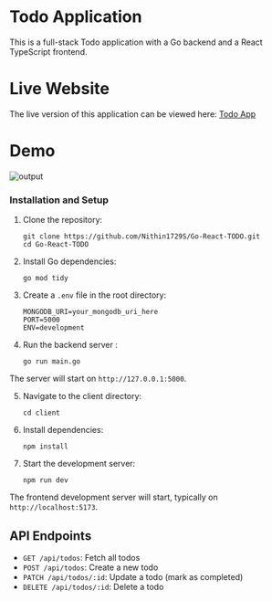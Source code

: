 # Todo Application

This is a full-stack Todo application with a Go backend and a React TypeScript frontend.

# Live Website

The live version of this application can be viewed here: [Todo App](https://go-react-todo-production-622d.up.railway.app/)

# Demo 


![output](https://github.com/user-attachments/assets/32dadfd3-75d5-4e37-85af-643e2f206f51)



### Installation and Setup

1. Clone the repository:
   ```
   git clone https://github.com/Nithin1729S/Go-React-TODO.git
   cd Go-React-TODO
   ```

2. Install Go dependencies:
   ```
   go mod tidy
   ```

3. Create a `.env` file in the root directory:
   ```
   MONGODB_URI=your_mongodb_uri_here
   PORT=5000
   ENV=development
   ```

4. Run the backend server :
   ```
   go run main.go
   ```

The server will start on `http://127.0.0.1:5000`.


5. Navigate to the client directory:
   ```
   cd client
   ```

6. Install dependencies:
   ```
   npm install
   ```

7. Start the development server:
   ```
   npm run dev
   ```

The frontend development server will start, typically on `http://localhost:5173`.

## API Endpoints

- `GET /api/todos`: Fetch all todos
- `POST /api/todos`: Create a new todo
- `PATCH /api/todos/:id`: Update a todo (mark as completed)
- `DELETE /api/todos/:id`: Delete a todo

